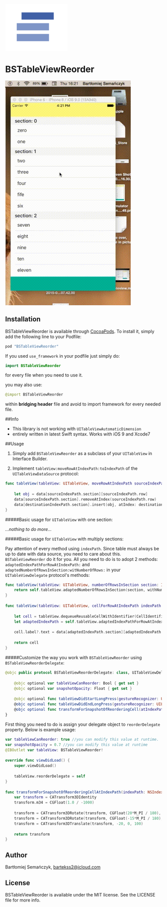 <img src="Assets/icon.png" width="200"><br />

# BSTableViewReorder

![Reordering animation](Assets/example.gif)

## Installation

BSTableViewReorder is available through [CocoaPods](http://cocoapods.org). To install
it, simply add the following line to your Podfile:

```ruby
pod "BSTableViewReorder"
```

If you used `use_framework` in your podfile just simply do:

```Swift
import BSTableViewReorder

```

for every file when you need to use it.

you may also use:

```Swift
@import BSTableViewReorder

```

within **bridging header** file and avoid to import framework for every needed file.


##Info

- This library is not working with `UITableViewAutomaticDimension`
- entirely written in latest Swift syntax. Works with iOS 9 and Xcode7

##Usage

1. Simply add `BSTableViewReorder` as a subclass of your `UITableView` in Interface Builder.

2. Implement `tableView:moveRowAtIndexPath:toIndexPath` of the `UITableViewDataSource` protocol:

```Swift
func tableView(tableView: UITableView, moveRowAtIndexPath sourceIndexPath: NSIndexPath, toIndexPath destinationIndexPath: NSIndexPath) {

    let obj = data[sourceIndexPath.section][sourceIndexPath.row]
    data[sourceIndexPath.section].removeAtIndex(sourceIndexPath.row)
    data[destinationIndexPath.section].insert(obj, atIndex: destinationIndexPath.row)
}
```



#####Basic usage for `UITableView` with one section:

*...nothing to do more...*

#####Basic usage for `UITableView` with multiply sections:

Pay attention of every method using `indexPath`. Since table must always be up to date with data source, you need to care about this. `BSTableViewReorder` do it for you. All you need to do is to adopt 2 methods: `adaptedIndexPathForRowAtIndexPath:` and `adaptedNumberOfRowsInSection:witNumberOfRows:` in your `UITableViewDelegate` protocol's methods:

```Swift
func tableView(tableView: UITableView, numberOfRowsInSection section: Int) -> Int {
    return self.tableView.adaptedNumberOfRowsInSection(section, withNumberOfRows: data[section].count)
}

func tableView(tableView: UITableView, cellForRowAtIndexPath indexPath: NSIndexPath) -> UITableViewCell {

    let cell = tableView.dequeueReusableCellWithIdentifier(CellIdentifier, forIndexPath: indexPath) as! BSTableViewCell
    let adaptedIndexPath = self.tableView.adaptedIndexPathForRowAtIndexPath(indexPath)

    cell.label?.text = data[adaptedIndexPath.section][adaptedIndexPath.row]

    return cell
}

```

#####Customize the way you work with `BSTableViewReorder` using `BSTableViewReorderDelegate`:

```Swift
@objc public protocol BSTableViewReorderDelegate: class, UITableViewDelegate {

    @objc optional var tableViewCanReorder: Bool { get set }
    @objc optional var snapshotOpacity: Float { get set }

    @objc optional func tableViewDidStartLongPress(gestureRecognizer: UILongPressGestureRecognizer)
    @objc optional func tableViewDidEndLongPress(gestureRecognizer: UILongPressGestureRecognizer)
    @objc optional func transformForSnapshotOfReorderingCell(atIndexPath indexPath: IndexPath) -> CATransform3D
}
```

First thing you need to do is assign your delegate object to `reorderDelegate` property. Below is example usage:

```Swift
var tableViewCanReorder: true //you can modify this value at runtime.
var snapshotOpacity = 0.7 //you can modify this value at runtime
@IBOutlet var tableView: BSTableViewReorder!

override func viewDidLoad() {
    super.viewDidLoad()

    tableView.reorderDelegate = self
}

func transformForSnapshotOfReorderingCellAtIndexPath(indexPath: NSIndexPath) -> CATransform3D {
    var transform = CATransform3DIdentity
    transform.m34 = CGFloat(1.0 / -1000)

    transform = CATransform3DRotate(transform, CGFloat(20*M_PI / 180), 0, 1, 0)
    transform = CATransform3DRotate(transform, CGFloat(-15*M_PI / 180), 1, 0, 0)
    transform = CATransform3DTranslate(transform, -20, 0, 100)

    return transform
}
```


## Author

Bartłomiej Semańczyk, bartekss2@icloud.com

## License

BSTableViewReorder is available under the MIT license. See the LICENSE file for more info.

